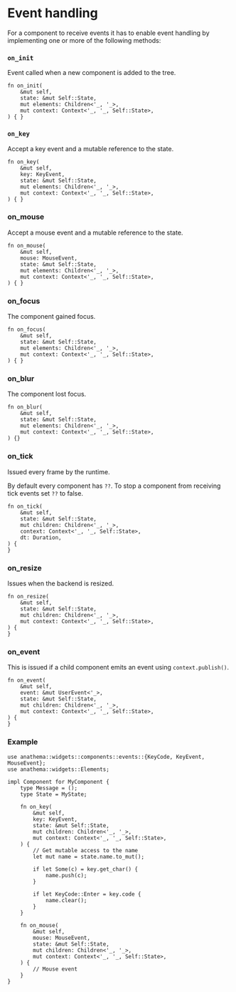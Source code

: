 # Event handling

For a component to receive events it has to enable event handling by
implementing one or more of the following methods:

### `on_init`

Event called when a new component is added to the tree.

```rust,ignore
fn on_init(
    &mut self,
    state: &mut Self::State,
    mut elements: Children<'_, '_>,
    mut context: Context<'_, '_, Self::State>,
) { }
```

### `on_key`

Accept a key event and a mutable reference to the state.

```rust,ignore
fn on_key(
    &mut self,
    key: KeyEvent,
    state: &mut Self::State,
    mut elements: Children<'_, '_>,
    mut context: Context<'_, '_, Self::State>,
) { }
```

### on_mouse

Accept a mouse event and a mutable reference to the state.

```rust,ignore
fn on_mouse(
    &mut self,
    mouse: MouseEvent,
    state: &mut Self::State,
    mut elements: Children<'_, '_>,
    mut context: Context<'_, '_, Self::State>,
) { }
```

### on_focus

The component gained focus.

```rust,ignore
fn on_focus(
    &mut self,
    state: &mut Self::State,
    mut elements: Children<'_, '_>,
    mut context: Context<'_, '_, Self::State>,
) { }
```

### on_blur

The component lost focus.

```rust,ignore
fn on_blur(
    &mut self,
    state: &mut Self::State,
    mut elements: Children<'_, '_>,
    mut context: Context<'_, '_, Self::State>,
) {}
```

### on_tick

Issued every frame by the runtime.

By default every component has `??`.
To stop a component from receiving tick events set `??` to false.

```rust,ignore
fn on_tick(
    &mut self,
    state: &mut Self::State,
    mut children: Children<'_, '_>,
    context: Context<'_, '_, Self::State>,
    dt: Duration,
) {
}
```

### on_resize

Issues when the backend is resized.

```rust,ignore
fn on_resize(
    &mut self,
    state: &mut Self::State,
    mut children: Children<'_, '_>,
    mut context: Context<'_, '_, Self::State>,
) {
}
```

### on_event

This is issued if a child component emits an event using `context.publish()`.

```rust,ignore
fn on_event(
    &mut self,
    event: &mut UserEvent<'_>,
    state: &mut Self::State,
    mut children: Children<'_, '_>,
    mut context: Context<'_, '_, Self::State>,
) {
}
```

### Example

```rust,ignore
use anathema::widgets::components::events::{KeyCode, KeyEvent, MouseEvent};
use anathema::widgets::Elements;

impl Component for MyComponent {
    type Message = ();
    type State = MyState;

    fn on_key(
        &mut self,
        key: KeyEvent,
        state: &mut Self::State,
        mut children: Children<'_, '_>,
        mut context: Context<'_, '_, Self::State>,
    ) {
        // Get mutable access to the name
        let mut name = state.name.to_mut();

        if let Some(c) = key.get_char() {
            name.push(c);
        }

        if let KeyCode::Enter = key.code {
            name.clear();
        }
    }

    fn on_mouse(
        &mut self,
        mouse: MouseEvent,
        state: &mut Self::State,
        mut children: Children<'_, '_>,
        mut context: Context<'_, '_, Self::State>,
    ) {
        // Mouse event
    }
}
```
